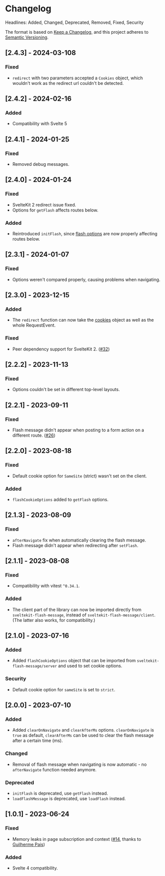 # Changelog

Headlines: Added, Changed, Deprecated, Removed, Fixed, Security

The format is based on [Keep a Changelog](https://keepachangelog.com/en/1.0.0/),
and this project adheres to [Semantic Versioning](https://semver.org/spec/v2.0.0.html).

## [2.4.3] - 2024-03-108

### Fixed

- `redirect` with two parameters accepted a `Cookies` object, which wouldn't work as the redirect url couldn't be detected.

## [2.4.2] - 2024-02-16

### Added

- Compatibility with Svelte 5

## [2.4.1] - 2024-01-25

### Fixed

- Removed debug messages.

## [2.4.0] - 2024-01-24

### Fixed

- SvelteKit 2 redirect issue fixed.
- Options for `getFlash` affects routes below.

### Added

- Reintroduced `initFlash`, since [flash options](https://github.com/ciscoheat/sveltekit-flash-message?tab=readme-ov-file#flash-message-options) are now properly affecting routes below.

## [2.3.1] - 2024-01-07

### Fixed

- Options weren't compared properly, causing problems when navigating.

## [2.3.0] - 2023-12-15

### Added

- The `redirect` function can now take the [cookies](https://kit.svelte.dev/docs/load#cookies) object as well as the whole RequestEvent.

### Fixed

- Peer dependency support for SvelteKit 2. ([#32](https://github.com/ciscoheat/sveltekit-flash-message/issues/32))

## [2.2.2] - 2023-11-13

### Fixed

- Options couldn't be set in different top-level layouts.

## [2.2.1] - 2023-09-11

### Fixed

- Flash message didn't appear when posting to a form action on a different route. ([#26](https://github.com/ciscoheat/sveltekit-flash-message/issues/26))

## [2.2.0] - 2023-08-18

### Fixed

- Default cookie option for `SameSite` (strict) wasn't set on the client.

### Added

- `flashCookieOptions` added to `getFlash` options.

## [2.1.3] - 2023-08-09

### Fixed

- `afterNavigate` fix when automatically clearing the flash message.
- Flash message didn't appear when redirecting after `setFlash`.

## [2.1.1] - 2023-08-08

### Fixed

- Compatibility with vitest `^0.34.1`.

### Added

- The client part of the library can now be imported directly from `sveltekit-flash-message`, instead of `sveltekit-flash-message/client`. (The latter also works, for compatibility.)

## [2.1.0] - 2023-07-16

### Added

- Added `flashCookieOptions` object that can be imported from `sveltekit-flash-message/server` and used to set cookie options.

### Security

- Default cookie option for `sameSite` is set to `strict`.

## [2.0.0] - 2023-07-10

### Added

- Added `clearOnNavigate` and `clearAfterMs` options. `clearOnNavigate` is `true` as default, `clearAfterMs` can be used to clear the flash message after a certain time (ms).

### Changed

- Removal of flash message when navigating is now automatic - no `afterNavigate` function needed anymore.

### Deprecated

- `initFlash` is deprecated, use `getFlash` instead.
- `loadFlashMessage` is deprecated, use `loadFlash` instead.

## [1.0.1] - 2023-06-24

### Fixed

- Memory leaks in page subscription and context ([#14](https://github.com/ciscoheat/sveltekit-flash-message/pull/14/files), thanks to [Guilherme Pais](https://github.com/stLmpp))

### Added

- Svelte 4 compatibility.
